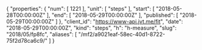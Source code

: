 {
  "properties": {
    "num": [
      1221
    ],
    "unit": [
      "steps"
    ],
    "start": [
      "2018-05-28T00:00:00Z"
    ],
    "end": [
      "2018-05-29T00:00:00Z"
    ],
    "published": [
      "2018-05-29T00:00:00Z"
    ]
  },
  "client_id": "https://www-api.jvt.me/fit",
  "date": "2018-05-29T00:00:00Z",
  "kind": "steps",
  "h": "h-measure",
  "slug": "2018/05/fp8fc",
  "aliases": [
    "/mf2/a9021eaf-58ec-40d1-8722-75f2d78ca6c9/"
  ]
}

